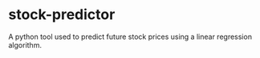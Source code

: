 # stock-predictor
A python tool used to predict future stock prices using a linear regression algorithm.
